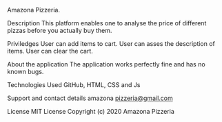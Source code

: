 Amazona Pizzeria.

Description
This platform enables one to analyse the price  of different pizzas before you actually buy them.

Priviledges
User can add items to cart.
User can asses the description of items.
User can clear the cart.

About the application
The application works perfectly fine and has  no known bugs.

Technologies Used
GitHub,
HTML,
CSS and
Js

Support and contact details
amazona pizzeria@gmail.com

License
MIT License Copyright (c) 2020 Amazona Pizzeria
